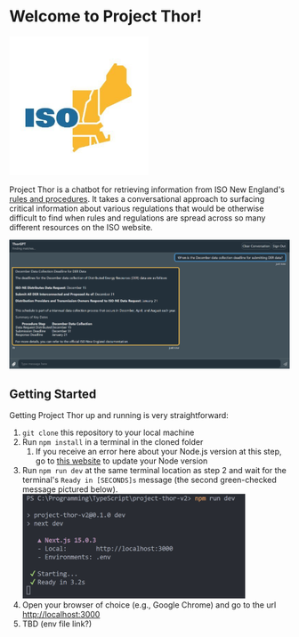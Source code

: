 # Welcome to Project Thor!

<img src="documentation_images/iso_logo.jpg" alt="ISO New England's Logo" width="250" />

Project Thor is a chatbot for retrieving information from ISO New England's [rules and procedures](https://www.iso-ne.com/participate/rules-procedures). It takes a conversational approach to surfacing critical information about various regulations that would be otherwise difficult to find when rules and regulations are spread across so many different resources on the ISO website.

<!-- TODO: add better example image, this answer may be slightly incorrect. -->
<img src="documentation_images/example_chat.png" alt="An image of an example query with the chatbot asking about the December data collection deadline for submitting DER data" width="800" />

## Getting Started

Getting Project Thor up and running is very straightforward:

1. `git clone` this repository to your local machine
2. Run `npm install` in a terminal in the cloned folder
   1. If you receive an error here about your Node.js version at this step, go to [this website](https://nodejs.org/en) to update your Node version
3. Run `npm run dev` at the same terminal location as step 2 and wait for the terminal's `Ready in [SECONDS]s` message (the second green-checked message pictured below).
<br /><img src="documentation_images/successful_run.png" alt="A picture of the result of running `npm run dev` in a Visual Studio Code terminal" width="400" />
4. Open your browser of choice (e.g., Google Chrome) and go to the url [http://localhost:3000](http://localhost:3000)
5. TBD (env file link?)
